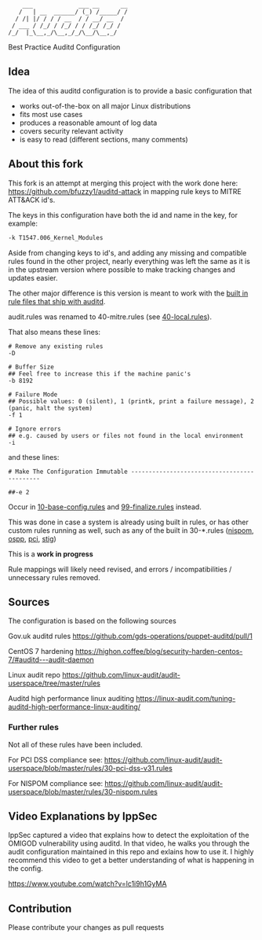         ___             ___ __      __
       /   | __  ______/ (_) /_____/ /
      / /| |/ / / / __  / / __/ __  / 
     / ___ / /_/ / /_/ / / /_/ /_/ /  
    /_/  |_\__,_/\__,_/_/\__/\__,_/   

Best Practice Auditd Configuration

## Idea

The idea of this auditd configuration is to provide a basic configuration that

- works out-of-the-box on all major Linux distributions 
- fits most use cases
- produces a reasonable amount of log data
- covers security relevant activity
- is easy to read (different sections, many comments)

## About this fork

This fork is an attempt at merging this project with the work done here: <https://github.com/bfuzzy1/auditd-attack> in mapping rule keys to MITRE ATT&ACK id's.

The keys in this configuration have both the id and name in the key, for example:
```bash
-k T1547.006_Kernel_Modules
```

Aside from changing keys to id's, and adding any missing and compatible rules found in the other project, nearly everything was left the same as it is in the upstream version where possible to make tracking changes and updates easier.

The other major difference is this version is meant to work with the [built in rule files that ship with auditd](https://github.com/linux-audit/audit-userspace/tree/master/rules). 

audit.rules was renamed to 40-mitre.rules (see [40-local.rules](https://github.com/linux-audit/audit-userspace/blob/master/rules/40-local.rules)).

That also means these lines:

```
# Remove any existing rules
-D

# Buffer Size
## Feel free to increase this if the machine panic's
-b 8192

# Failure Mode
## Possible values: 0 (silent), 1 (printk, print a failure message), 2 (panic, halt the system)
-f 1

# Ignore errors
## e.g. caused by users or files not found in the local environment
-i
```

and these lines:
```
# Make The Configuration Immutable --------------------------------------------

##-e 2
```

Occur in [10-base-config.rules](https://github.com/linux-audit/audit-userspace/blob/master/rules/10-base-config.rules) and [99-finalize.rules](https://github.com/linux-audit/audit-userspace/blob/master/rules/99-finalize.rules) instead.

This was done in case a system is already using built in rules, or has other custom rules running as well, such as any of the built in 30-*.rules ([nispom](https://github.com/linux-audit/audit-userspace/blob/master/rules/30-nispom.rules), [ospp](https://github.com/linux-audit/audit-userspace/blob/master/rules/30-ospp-v42.rules), [pci](https://github.com/linux-audit/audit-userspace/blob/master/rules/30-pci-dss-v31.rules), [stig](https://github.com/linux-audit/audit-userspace/blob/master/rules/30-stig.rules))

This is a **work in progress** 

Rule mappings will likely need revised, and errors / incompatibilities / unnecessary rules removed.

## Sources

The configuration is based on the following sources

Gov.uk auditd rules
https://github.com/gds-operations/puppet-auditd/pull/1

CentOS 7 hardening
https://highon.coffee/blog/security-harden-centos-7/#auditd---audit-daemon

Linux audit repo 
https://github.com/linux-audit/audit-userspace/tree/master/rules

Auditd high performance linux auditing
https://linux-audit.com/tuning-auditd-high-performance-linux-auditing/

### Further rules

Not all of these rules have been included. 

For PCI DSS compliance see: 
https://github.com/linux-audit/audit-userspace/blob/master/rules/30-pci-dss-v31.rules

For NISPOM compliance see:
https://github.com/linux-audit/audit-userspace/blob/master/rules/30-nispom.rules

## Video Explanations by IppSec

IppSec captured a video that explains how to detect the exploitation of the OMIGOD vulnerability using auditd. In that video, he walks you through the audit configuration maintained in this repo and exlains how to use it. I highly recommend this video to get a better understanding of what is happening in the config. 

https://www.youtube.com/watch?v=lc1i9h1GyMA

## Contribution

Please contribute your changes as pull requests
